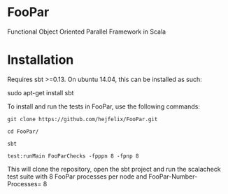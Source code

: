 FooPar
======

Functional Object Oriented Parallel Framework in Scala


Installation
======
Requires sbt >=0.13. On ubuntu 14.04, 
this can be installed as such:

sudo apt-get install sbt


To install and run the tests in FooPar, use the following commands:

```
git clone https://github.com/hejfelix/FooPar.git

cd FooPar/

sbt

test:runMain FooParChecks -fpppn 8 -fpnp 8 
```


This will clone the repository, open the sbt project and run the scalacheck 
test suite with 8 FooPar processes per node and FooPar-Number-Processes= 8
